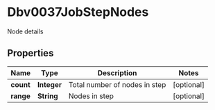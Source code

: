 

# Dbv0037JobStepNodes

Node details

## Properties

| Name | Type | Description | Notes |
|------------ | ------------- | ------------- | -------------|
|**count** | **Integer** | Total number of nodes in step |  [optional] |
|**range** | **String** | Nodes in step |  [optional] |



